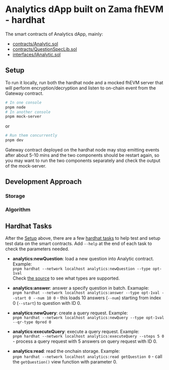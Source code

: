 # Analytics dApp built on Zama fhEVM - hardhat

The smart contracts of Analytics dApp, mainly:

- [contracts/Analytic.sol](./contracts/Analytic.sol)
- [contracts/QuestionSpecLib.sol](./contracts/QuestionSpecLib.sol)
- [interfaces/IAnalytic.sol](./interfaces/IAnalytic.sol)

## Setup

To run it locally, run both the hardhat node and a mocked fhEVM server that will perform encryption/decryption and listen to on-chain event from the Gateway contract.

```sh
# In one console
pnpm node
# In another console
pnpm mock-server
```

or

```sh
# Run them concurrently
pnpm dev
```

Gateway contract deployed on the hardhat node may stop emitting events after about 5-10 mins and the two components should be restart again, so you may want to run the two components separately and check the output of the mock-server.

## Development Approach

### Storage

### Algorithm

## Hardhat Tasks

After the [Setup](#setup) above, there are a few [hardhat tasks](./tasks/analytics.ts) to help test and setup test data on the smart contracts. Add `--help` at the end of each task to check the parameters needed.

- **analytics:newQuestion**: load a new question into Analytic contract. Example:<br/>
  `pnpm hardhat --network localhost analytics:newQuestion --type opt-1val`<br/>
  Check [the source](./tasks/analytics.ts) to see what types are supported.

- **analytics:answer**: answer a specify question in batch. Examaple:<br/>
  `pnpm hardhat --network localhost analytics:answer --type opt-1val --start 0 --num 10 0` - this loads 10 answers (`--num`) starting from index 0 (`--start`) to question with ID 0.

- **analytics:newQuery**: create a query request. Example:<br/>
  `pnpm hardhat --network localhost analytics:newQuery --type opt-1val --qr-type 0pred 0`

- **analytics:executeQuery**: execute a query request. Example:<br/>
  `pnpm hardhat --network localhost analytics:executeQuery --steps 5 0` - process a query request with 5 answers on query request with ID 0.

- **analytics:read**: read the onchain storage. Example:<br/>
  `pnpm hardhat --network localhost analytics:read getQuestion 0` - call the `getQuestion()` view function with parameter 0.
